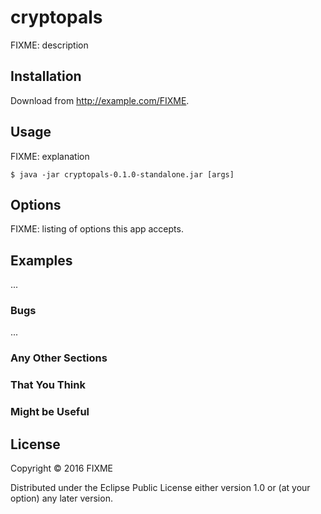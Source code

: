 # cryptopals

FIXME: description

## Installation

Download from http://example.com/FIXME.

## Usage

FIXME: explanation

    $ java -jar cryptopals-0.1.0-standalone.jar [args]

## Options

FIXME: listing of options this app accepts.

## Examples

...

### Bugs

...

### Any Other Sections
### That You Think
### Might be Useful

## License

Copyright © 2016 FIXME

Distributed under the Eclipse Public License either version 1.0 or (at
your option) any later version.
